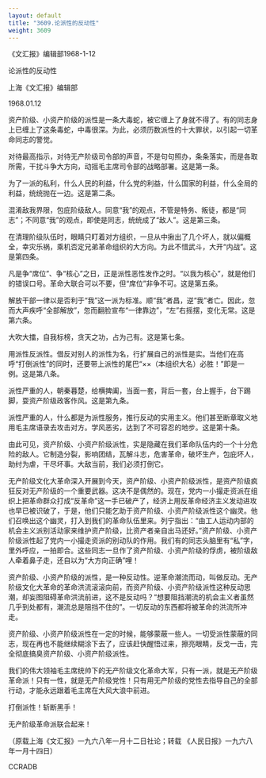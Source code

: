 ```yaml
---
layout: default
title: "3609.论派性的反动性"
weight: 3609
---
```


《文汇报》编辑部1968-1-12

论派性的反动性

上海《文汇报》编辑部

1968.01.12

资产阶级、小资产阶级的派性是一条大毒蛇，被它缠上了身就不得了。有的同志身上已缠上了这条毒蛇，中毒很深。为此，必须历数派性的十大罪状，以引起一切革命同志的警觉。

对待最高指示，对待无产阶级司令部的声音，不是句句照办，条条落实，而是各取所需，干扰斗争大方向，动摇毛主席司令部的战略部署。这是第一条。

为了一派的私利，什么人民的利益，什么党的利益，什么国家的利益，什么全局的利益，统统抛在一边。这是第二条。

混淆敌我界限，包庇阶级敌人。同意“我”的观点，不管是特务、叛徒，都是“同志”；不同意“我”的观点，即使是同志，统统成了“敌人”。这是第三条。

在清理阶级队伍时，眼睛只盯着对方组织，一旦从中揪出了几个坏人，就以偏概全，幸灾乐祸，乘机否定兄弟革命组织的大方向。为此不惜武斗，大开“内战”。这是第四条。

凡是争“席位”、争“核心”之日，正是派性恶性发作之时。“以我为核心”，就是他们的错误口号。革命大联合可以不要，但“席位”非争不可。这是第五条。

解放干部一律以是否利于“我”这一派为标准。顺“我”者昌，逆“我”者亡。因此，忽而大声疾呼“全部解放”，忽而翻脸宣布“一律靠边”，“左”右摇摆，变化无常。这是第六条。

大吹大擂，自我标榜，贪天之功，占为己有。这是第七条。

用派性反派性。借反对别人的派性为名，行扩展自己的派性是实。当他们在高呼“打倒派性”的同时，还要带上派性的尾巴“××（本组织大名）必胜！”即是一例。这是第八条。

派性严重的人，朝秦暮楚，给横捭阖，当面一套，背后一套，台上握手，台下踢脚，耍资产阶级政客作风。这是第九条。

派性严重的人，什么都是为派性服务，推行反动的实用主义。他们甚至断章取义地用毛主席语录去攻击对方。学风恶劣，达到了不可容忍的地步。这是第十条。

由此可见，资产阶级、小资产阶级派性，实是隐藏在我们革命队伍内的一个十分危险的敌人。它制造分裂，影响团结，瓦解斗志，危害革命，破坏生产，包庇坏人，助纣为虐，干尽坏事。大敌当前，我们必须打倒它。

无产阶级文化大革命深入开展到今天，资产阶级、小资产阶级派性，是资产阶级疯狂反对无产阶级的一个重要武器。这决不是偶然的。现在，党内一小撮走资派在组织上把革命群众打成“反革命”这一手已破产了，经济上用反革命经济主义发动进攻也早已被识破了，于是，他们只能乞助于资产阶级、小资产阶级派性这个幽灵。他们召唤出这个幽灵，打入到我们的革命队伍里来。列宁指出：“由工人运动内部的机会主义派别活动家来维护资产阶级，比资产者亲自出马还好。”资产阶级、小资产阶级派性起了党内一小撮走资派的别动队的作用。我们有的同志头脑里有“私”字，里外呼应，一拍即合。这些同志一旦作了资产阶级、小资产阶级的俘虏，被阶级敌人牵着鼻子走，还自以为“大方向正确”哩！

资产阶级、小资产阶级的派性，是一种反动性。逆革命潮流而动，叫做反动。无产阶级文化大革命的革命洪流滚滚向前，而资产阶级、小资产阶级派性这种反动思潮，却妄图阻碍革命洪流前进，这不是反动吗？“想要阻挡潮流的机会主义者虽然几乎到处都有，潮流总是阻挡不住的”。一切反动的东西都将被革命的洪流所冲走。

资产阶级、小资产阶级派性在一定的时候，能够蒙蔽一些人。一切受派性蒙蔽的同志，现在再也不能继续糊涂下去了，应该赶快醒悟过来，擦亮眼睛，反戈一击，完全彻底搞臭资产阶级、小资产阶级派性。

我们的伟大领袖毛主席统帅下的无产阶级文化革命大军，只有一派，就是无产阶级革命派！只有一性，就是无产阶级党性！只有用无产阶级的党性去指导自己的全部行动，才能永远跟着毛主席在大风大浪中前进。

打倒派性！斩断黑手！

无产阶级革命派联合起来！

（原载上海《文汇报》一九六八年一月十二日社论；转载 《人民日报》一九六八年一月十四日）

CCRADB

